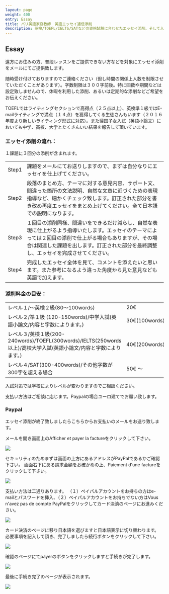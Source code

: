 ```yaml
---
layout: page
weight: 400
entry: Essay
title: パリ英語家庭教師　英語エッセイ通信添削
description: 英検/TOEFL/IELTS/SATなどの資格試験に合わせたエッセイ添削、そして入試に必要な英語小論文などもレベルに沿ってお手伝いいたします。
---
```


## Essay

遠方にお住みの方、普段レッスンをご提供できない方などを対象にエッセイ添削をメールにてご提供致します。

随時受け付けておりますのでご連絡ください（但し時間の関係上人数を制限させていただくことがあります）。字数制限は３００字前後。特に回数や期間などは設定致しませんので、休暇を利用した添削、あるいは定期的な添削などご希望をお伝えください。

TOEFLではライティングセクションで高得点（２５点以上）、英検準１級ではE-mailライティングで満点（１４点）を獲得してくる生徒さんもいます（２０１６年度より新しいライティング形式に対応）。また帰国子女入試（英語小論文）においても中学、高校、大学とたくさんいい結果を報告して頂いています。

### エッセイ添削の流れ：
１課題に３回分の添削が含まれます。

<table>
<tr><td>Step1 </td><td>課題をメールにてお送りしますので、まずは自分なりにエッセイを仕上げてください。 </td></tr>
<tr><td>Step2</td><td>段落のまとめ方、テーマに対する意見内容、サポート文、間違った箇所の文法説明、自然な文章に近づくための表現指導など、細かくチェック致します。訂正された部分を書き改め再度エッセイをまとめ上げてください。全て日本語での説明になります。</td></tr>
<tr><td>Step3</td><td>１回目の添削同様、間違いをできるだけ減らし、自然な表現に仕上がるよう指導いたします。エッセイのテーマによっては２回目の添削で仕上がる場合もありますが、その場合は関連した課題を出します。訂正された部分を最終調整し、エッセイを完成させてください。 </td></tr> 
<tr><td>Step4</td><td>完成したエッセイ全体を見て、コメントを添えたいと思います。また参考になるよう違った角度から見た意見なども英語で加えます。</td></tr>
</table>


### 添削料金の目安：

<table>
<tr><td>レベル１/〜英検２級(80〜100words)</td><td>20€ </td></tr>
<tr><td>レベル２/準１級 (120-150words)/中学入試(英語小論文/内容と字数によります。)</td><td>30€(100words)-40€(200words) </td></tr>
<tr><td>レベル３/英検１級(200-240words)/TOEFL(300words)/IELTS(250words以上)/高校大学入試(英語小論文/内容と字数によります。)</td><td>40€(200words)-50€(300words)</td></tr>
<tr><td>レベル４/SAT(300-400words)/その他字数が300字を超える場合</td><td>50€ 〜</td></tr> 
</table>

入試対策では学校によりレベルが変わりますのでご相談ください。

支払い方法はご相談に応じます。Paypalの場合ユーロ建てでお願い致します。

### Paypal

エッセイ添削が終了致しましたらこちらからお支払いのメールをお送り致します。

メールを開き画面上のAfficher et payer la factureをクリックして下さい。

<img src="/img/paypal/00.png" />

セキュリティのためまずは画面の上方にあるアドレスがPayPalであるかご確認下さい。
画面右下にある請求金額をお確かめの上、Paiement d'une factureをクリックして下さい。

<img src="/img/paypal/01.png" />

支払い方法は二通りあります。
（１）ペイパルアカウントをお持ちの方はe-mailとパスワードを挿入、（２）ペイパルアカウントをお持ちでない方はVous n'avez pas de compte PayPalをクリックしてカード決済のページにお進みください。

<img src="/img/paypal/02.png" />

カード決済のページに移り日本語を選びますと日本語表示に切り替わります。
必要事項を記入して頂き、完了しましたら続行ボタンをクリックして下さい。

<img src="/img/paypal/03.png" />

確認のページにてpayerのボタンをクリックしますと手続きが完了します。

<img src="/img/paypal/04.png" />

最後に手続き完了のページが表示されます。

<img src="/img/paypal/05.png" />
